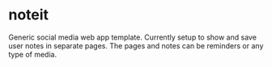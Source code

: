 # noteit
Generic social media web app template. Currently setup to show and save user
notes in separate pages. The pages and notes can be reminders or any type of media.
